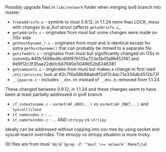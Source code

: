Possibly upgrade files in `libc/network` folder when merging ipv6 branch into master.

* `freeaddrinfo.o` - symlink to musl 0.9.12, in 1.1.24 more than LOCK, mess with changes to ai_buf struct (affects `getaddrinfo.c`_
* `getaddrinfo.c` - originates from musl but some changes were made on OSv side
* `gethostbyname_r.c` - originates from musl and is identical except for extra `gethostbyname()` that can probably be moved to a separate file
* `getifaddrs.c` - originates from musl but significantly changed on OSv in commits #41fc1499ed9cdf4f876135a723e5b0fa98453161 and #e9f12c3f35aa22db1c947690e5049b52b6246381
* `getnameinfo.c` - originates from musl but makes a change to first read `/etc/services`; look at #2c7f0a58b98abdf12d17c4ac71e334db4512b72f
* `__ipparse.c` - includes `__dns.hh` instead of `__dns.h`; removed from 1.1.24

These changed between 0.9.12, in 1.1.24 and these changes seem to have been at least partially addressed in ipv6 branch
* `if_indextoname.c` - `socket(AF_UNIX,..)` vs `socket(AF_INET,..)` and `syscall(close`
* `if_nameindex.c` - ...
* `if_nametoindex.c` - ... AND `strncpy` vs `strlcpy`

Ideally can be addressed without copying into osv tree by using socket and syscall macro overrides. The strncpy vs strlcpy situation is more tricky.

30 files are from musl 'as is' (`grep -P '^musl \+= network' Makefile`)
